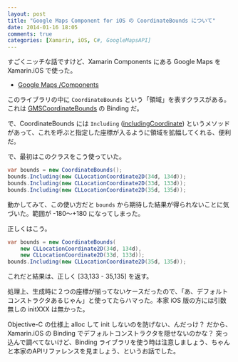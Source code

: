 ```yaml
---
layout: post
title: "Google Maps Component for iOS の CoordinateBounds について"
date: 2014-01-16 18:05
comments: true
categories: [Xamarin, iOS, C#, GoogleMapsAPI]
---
```

すごくニッチな話ですけど、Xamarin Components にある Google Maps を Xamarin.iOS で使った。
<!--more-->
* [Google Maps /Components](http://components.xamarin.com/view/googlemapsios)

このライブラリの中に ``CoordinateBounds`` という「領域」を表すクラスがある。これは [GMSCoordinateBounds](https://developers.google.com/maps/documentation/ios/reference/interface_g_m_s_coordinate_bounds?hl=ja) の Binding だ。

で、CoordinateBounds には ``Including`` ([includingCoordinate](https://developers.google.com/maps/documentation/ios/reference/interface_g_m_s_coordinate_bounds?hl=ja#a63cffdf310ca19c6bab74c9a4034aadd)) というメソッドがあって、これを呼ぶと指定した座標が入るように領域を拡幅してくれる、便利だ。

で、最初はこのクラスをこう使っていた。

```csharp
var bounds = new CoordinateBounds();
bounds.Including(new CLLocationCoordinate2D(34d, 134d));
bounds.Including(new CLLocationCoordinate2D(33d, 133d));
bounds.Including(new CLLocationCoordinate2D(35d, 135d));
```

動かしてみて、この使い方だと ``bounds`` から期待した結果が得られないことに気づいた。範囲が -180〜+180 になってしまった。

正しくはこう。

```csharp 
var bounds = new CoordinateBounds(
    new CLLocationCoordinate2D(34d, 134d),
    new CLLocationCoordinate2D(33d, 133d));
bounds.Including(new CLLocationCoordinate2D(35d, 135d));
```

これだと結果は、正しく [33,133 - 35,135] を返す。

処理上、生成時に２つの座標が揃ってないケースだったので、「あ、デフォルトコンストラクタあるじゃん」と使ってたらハマった。本家 iOS 版の方には引数無しの initXXX は無かった。

Objective-C の仕様上 alloc して init しないのを防げない、んだっけ？
だから、Xamarin.iOS の Binding でデフォルトコンストラクタを隠せないのかな？
突っ込んで調べてないけど、Binding ライブラリを使う時は注意しましょう、ちゃんと本家のAPIリファレンスを見ましょう、というお話でした。